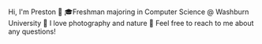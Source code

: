 Hi, I'm Preston 👋
🎓Freshman majoring in Computer Science @ Washburn University
🌊 I love photography and nature
💬 Feel free to reach to me about any questions!
<!---
pvhunter/pvhunter is a ✨ special ✨ repository because its `README.md` (this file) appears on your GitHub profile.
You can click the Preview link to take a look at your changes.
--->
